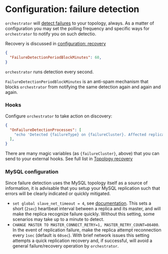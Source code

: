 # Configuration: failure detection

`orchestrator` will [detect failures](failure-detection.md) to your topology, always. As a matter of configuration you may set the polling frequency and specific ways for `orchestrator` to notify you on such detectio.

Recovery is discussed in [configuration: recovery](configuration-recovery.md)

```json
{
  "FailureDetectionPeriodBlockMinutes": 60,
}
```

`orchestrator` runs detection every second.

`FailureDetectionPeriodBlockMinutes` is an anti-spam mechanism that blocks `orchestrator` from notifying the same detection again and again and again.

### Hooks

Configure `orchestrator` to take action on discovery:

```json
{
  "OnFailureDetectionProcesses": [
    "echo 'Detected {failureType} on {failureCluster}. Affected replicas: {countReplicas}' >> /tmp/recovery.log"
  ],
}
```

There are many magic variables (as `{failureCluster}`, above) that you can send to your external hooks. See full list in [Topology recovery](topology-recovery.md)

### MySQL configuration

Since failure detection uses the MySQL topology itself as a source of information, it is advisable that you setup your MySQL replication such that errors will be clearly indicated or quickly mitigated.

- `set global slave_net_timeout = 4`, see [documentation](https://dev.mysql.com/doc/refman/5.7/en/replication-options-slave.html#sysvar_slave_net_timeout). This sets a short (`2sec`) heartbeat interval between a replica and its master, and will make the replica recognize failure quickly. Without this setting, some scenarios may take up to a minute to detect.
- `CHANGE MASTER TO MASTER_CONNECT_RETRY=1, MASTER_RETRY_COUNT=86400`. In the event of replication failure, make the replica attempt reconnection every `1sec` (default is `60sec`). With brief network issues this setting attempts a quick replication recovery and, if successful, will avoid a general failure/recovery operation by `orchestrator`.
